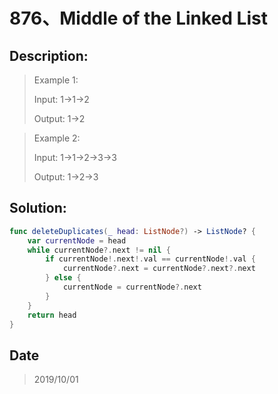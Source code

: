 # 876、Middle of the Linked List

## Description:

> Example 1:
> 
> Input: 1->1->2
> 
> Output: 1->2

> Example 2:
> 
> Input: 1->1->2->3->3
> 
> Output: 1->2->3


## Solution:

```swift
func deleteDuplicates(_ head: ListNode?) -> ListNode? {
    var currentNode = head
    while currentNode?.next != nil {
        if currentNode!.next!.val == currentNode!.val {
            currentNode?.next = currentNode?.next?.next
        } else {
            currentNode = currentNode?.next
        }
    }
    return head
}
```

## Date

> 2019/10/01